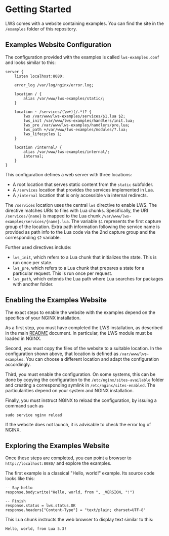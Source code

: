 # Getting Started

LWS comes with a website containing examples. You can find the site in the `/examples` folder of
this repository.


## Examples Website Configuration

The configuration provided with the examples is called `lws-examples.conf` and looks similar to
this:

```
server {
	listen localhost:8080;
	
	error_log /var/log/nginx/error.log;

	location / {
		alias /var/www/lws-examples/static/;
	}

	location ~ /services/(\w+)(/.*)? {
		lws /var/www/lws-examples/services/$1.lua $2;
		lws_init /var/www/lws-examples/handlers/init.lua;
		lws_pre /var/www/lws-examples/handlers/pre.lua;
		lws_path +/var/www/lws-examples/modules/?.lua;
		lws_lifecycles 1;
	}

	location /internal/ {
		alias /var/www/lws-examples/internal/;
		internal;
	}
}
```

This configuration defines a web server with three locations:
- A root location that serves static content from the `static` subfolder.
- A `/services` location that provides the services implemented in Lua.
- A `/internal` location that is only accessible via internal redirects.

The `/services` location uses the central `lws` directive to enable LWS. The directive matches
URIs to files with Lua chunks. Specifically, the URI `/services/{name}` is mapped to the Lua chunk
`/var/www/lws-examples/services/{name}.lua`. The variable `$1` represents the first capture group
of the location. Extra path information following the service name is provided as path info to the
Lua code via the 2nd capture group and the corresponding `$2` variable.

Further used directives include:

- `lws_init`, which refers to a Lua chunk that initializes the state. This is run once per state.
- `lws_pre`, which refers to a Lua chunk that prepares a state for a particular request. This is
run once per request.
- `lws_path`, which extends the Lua path where Lua searches for packages with another folder.


## Enabling the Examples Website

The exact steps to enable the website with the examples depend on the specifics of your NGINX
installation.

As a first step, you must have completed the LWS installation, as described in the main
[README](../README.md) document. In particular, the LWS module must be loaded in NGINX.

Second, you must copy the files of the website to a suitable location. In the configuration shown
above, that location is defined as `/var/www/lws-examples`. You can choose a different
location and adapt the configuration accordingly.

Third, you must enable the configuration. On some systems, this can be done by copying the
configuration to the `/etc/nginx/sites-available` folder and creating a corresponding symlink in
`/etc/nginx/sites-enabled`. The particularities depend on your system and NGINX installation.

Finally, you must instruct NGINX to reload the configuration, by issuing a command such as

```
sudo service nginx reload
```
If the website does not launch, it is advisable to check the error log of NGINX.


## Exploring the Examples Website

Once these steps are completed, you can point a browser to `http://localhost:8080/` and explore
the examples.

The first example is a classical "Hello, world!" example. Its source code looks like this:

```
-- Say hello
response.body:write("Hello, world, from ", _VERSION, "!")

-- Finish
response.status = lws.status.OK
response.headers["Content-Type"] = "text/plain; charset=UTF-8"
```

This Lua chunk instructs the web browser to display text similar to this:

```
Hello, world, from Lua 5.3!
```

